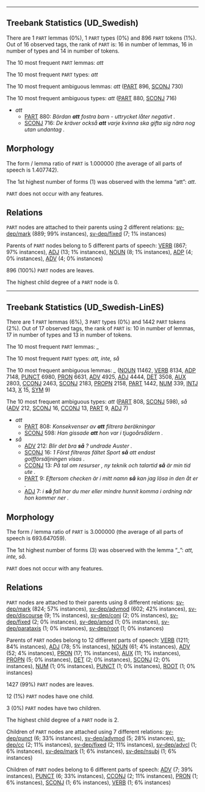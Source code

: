 

--------------------------------------------------------------------------------

## Treebank Statistics (UD_Swedish)

There are 1 `PART` lemmas (0%), 1 `PART` types (0%) and 896 `PART` tokens (1%).
Out of 16 observed tags, the rank of `PART` is: 16 in number of lemmas, 16 in number of types and 14 in number of tokens.

The 10 most frequent `PART` lemmas: <em>att</em>

The 10 most frequent `PART` types:  <em>att</em>

The 10 most frequent ambiguous lemmas: <em>att</em> ([PART]() 896, [SCONJ]() 730)

The 10 most frequent ambiguous types:  <em>att</em> ([PART]() 880, [SCONJ]() 716)


* <em>att</em>
  * [PART]() 880: <em>Bördan <b>att</b> fostra barn - uttrycket låter negativt .</em>
  * [SCONJ]() 716: <em>De kräver också <b>att</b> varje kvinna ska gifta sig nära nog utan undantag .</em>

## Morphology

The form / lemma ratio of `PART` is 1.000000 (the average of all parts of speech is 1.407742).

The 1st highest number of forms (1) was observed with the lemma “att”: <em>att</em>.

`PART` does not occur with any features.


## Relations

`PART` nodes are attached to their parents using 2 different relations: [sv-dep/mark]() (889; 99% instances), [sv-dep/fixed]() (7; 1% instances)

Parents of `PART` nodes belong to 5 different parts of speech: [VERB]() (867; 97% instances), [ADJ]() (13; 1% instances), [NOUN]() (8; 1% instances), [ADP]() (4; 0% instances), [ADV]() (4; 0% instances)

896 (100%) `PART` nodes are leaves.

The highest child degree of a `PART` node is 0.



--------------------------------------------------------------------------------

## Treebank Statistics (UD_Swedish-LinES)

There are 1 `PART` lemmas (6%), 3 `PART` types (0%) and 1442 `PART` tokens (2%).
Out of 17 observed tags, the rank of `PART` is: 10 in number of lemmas, 17 in number of types and 13 in number of tokens.

The 10 most frequent `PART` lemmas: <em>_</em>

The 10 most frequent `PART` types:  <em>att, inte, så</em>

The 10 most frequent ambiguous lemmas: <em>_</em> ([NOUN]() 11462, [VERB]() 8134, [ADP]() 7148, [PUNCT]() 6980, [PRON]() 6631, [ADV]() 4925, [ADJ]() 4444, [DET]() 3508, [AUX]() 2803, [CCONJ]() 2463, [SCONJ]() 2183, [PROPN]() 2158, [PART]() 1442, [NUM]() 339, [INTJ]() 143, [X]() 15, [SYM]() 9)

The 10 most frequent ambiguous types:  <em>att</em> ([PART]() 808, [SCONJ]() 598), <em>så</em> ([ADV]() 212, [SCONJ]() 16, [CCONJ]() 13, [PART]() 9, [ADJ]() 7)


* <em>att</em>
  * [PART]() 808: <em>Konsekvenser av <b>att</b> filtrera beräkningar</em>
  * [SCONJ]() 598: <em>Han gissade <b>att</b> hon var i tjugoårsåldern .</em>
* <em>så</em>
  * [ADV]() 212: <em>Blir det bra <b>så</b> ? undrade Auster .</em>
  * [SCONJ]() 16: <em>1 Först filtreras fältet Sport <b>så</b> att endast golfförsäljningen visas .</em>
  * [CCONJ]() 13: <em>På tal om resurser , ny teknik och talartid <b>så</b> är min tid ute .</em>
  * [PART]() 9: <em>Eftersom checken är i mitt namn <b>så</b> kan jag lösa in den åt er .</em>
  * [ADJ]() 7: <em>i <b>så</b> fall har du mer eller mindre hunnit komma i ordning när hon kommer ner .</em>

## Morphology

The form / lemma ratio of `PART` is 3.000000 (the average of all parts of speech is 693.647059).

The 1st highest number of forms (3) was observed with the lemma “_”: <em>att, inte, så</em>.

`PART` does not occur with any features.


## Relations

`PART` nodes are attached to their parents using 8 different relations: [sv-dep/mark]() (824; 57% instances), [sv-dep/advmod]() (602; 42% instances), [sv-dep/discourse]() (9; 1% instances), [sv-dep/conj]() (2; 0% instances), [sv-dep/fixed]() (2; 0% instances), [sv-dep/amod]() (1; 0% instances), [sv-dep/parataxis]() (1; 0% instances), [sv-dep/root]() (1; 0% instances)

Parents of `PART` nodes belong to 12 different parts of speech: [VERB]() (1211; 84% instances), [ADJ]() (78; 5% instances), [NOUN]() (61; 4% instances), [ADV]() (52; 4% instances), [PRON]() (17; 1% instances), [AUX]() (11; 1% instances), [PROPN]() (5; 0% instances), [DET]() (2; 0% instances), [SCONJ]() (2; 0% instances), [NUM]() (1; 0% instances), [PUNCT]() (1; 0% instances), [ROOT]() (1; 0% instances)

1427 (99%) `PART` nodes are leaves.

12 (1%) `PART` nodes have one child.

3 (0%) `PART` nodes have two children.

The highest child degree of a `PART` node is 2.

Children of `PART` nodes are attached using 7 different relations: [sv-dep/punct]() (6; 33% instances), [sv-dep/advmod]() (5; 28% instances), [sv-dep/cc]() (2; 11% instances), [sv-dep/fixed]() (2; 11% instances), [sv-dep/advcl]() (1; 6% instances), [sv-dep/mark]() (1; 6% instances), [sv-dep/nsubj]() (1; 6% instances)

Children of `PART` nodes belong to 6 different parts of speech: [ADV]() (7; 39% instances), [PUNCT]() (6; 33% instances), [CCONJ]() (2; 11% instances), [PRON]() (1; 6% instances), [SCONJ]() (1; 6% instances), [VERB]() (1; 6% instances)

